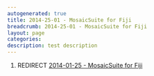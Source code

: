 ```yaml
---
autogenerated: true
title: 2014-25-01 - MosaicSuite for Fiji
breadcrumb: 2014-25-01 - MosaicSuite for Fiji
layout: page
categories: 
description: test description
---
```


1.  REDIRECT [2014-01-25 - MosaicSuite for Fiji](2014-01-25_-_MosaicSuite_for_Fiji)
